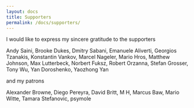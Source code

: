 ```yaml
---
layout: docs
title: Supporters
permalink: /docs/supporters/
---
```


I would like to express my sincere gratitude to the supporters

Andy Saini,
Brooke Dukes,
Dmitry Sabani,
Emanuele Aliverti,
Georgios Tzanakis,
Konstantin Vankov,
Marcel Nageler,
Mario Hros,
Matthew Johnson,
Max Lutterbeck,
Norbert Fuksz,
Robert Orzanna,
Stefan Grosser,
Tony Wu,
Yan Doroshenko,
Yaozhong Yan

and my patrons

Alexander Browne,
Diego Pereyra,
David Britt,
M H,
Marcus Baw,
Mario Witte,
Tamara Stefanovic,
psymole
